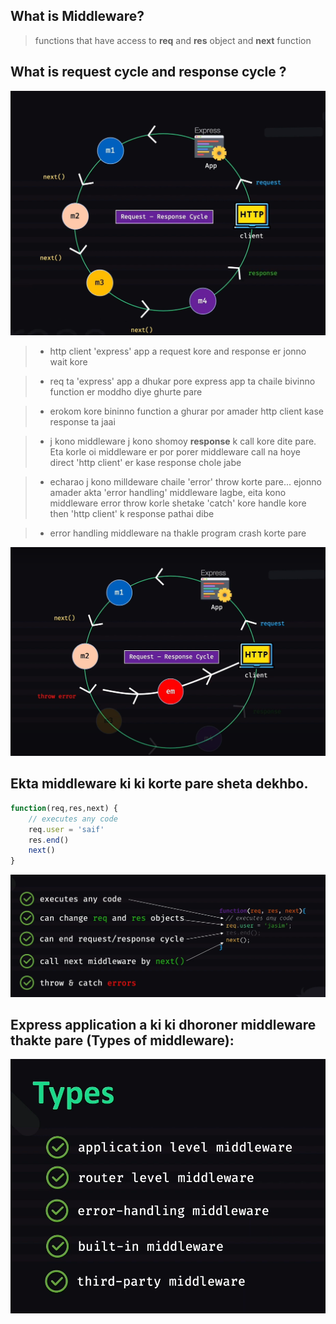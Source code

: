 ## What is Middleware?
>functions that have access to **req** and **res** object and **next** function


##  What is **request cycle** and **response cycle** ?
![request response cycle](images/1_middleware.png)
> * http client 'express' app a request kore and response er jonno wait kore

> * req ta 'express' app a dhukar pore express app ta chaile bivinno function er moddho diye ghurte pare

> * erokom kore bininno function a ghurar por amader http client kase response ta jaai

> * j kono middleware j kono shomoy **response** k call kore dite pare. Eta korle oi middleware er por porer middleware call na hoye direct 'http client' er kase response chole jabe

> * echarao j kono milldeware chaile 'error' throw korte pare... ejonno amader akta 'error handling' middleware lagbe, eita kono middleware error throw korle shetake 'catch' kore handle kore then 'http client' k response pathai dibe

> * error handling middleware na thakle program crash korte pare

![error handling middleware](images/2_middleware.png)



## Ekta middleware ki ki korte pare sheta dekhbo.

``` js
function(req,res,next) {
    // executes any code
    req.user = 'saif'
    res.end()
    next()
}
```
![things middleware can do](images/3_middleware.png)


## Express application a ki ki dhoroner middleware thakte pare (Types of middleware):
![Types of middleware](images/4_middleware.png)